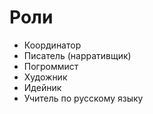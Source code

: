 # Роли
* Координатор
* Писатель (нарративщик)
* Погроммист
* Художник
* Идейник
* Учитель по русскому языку
